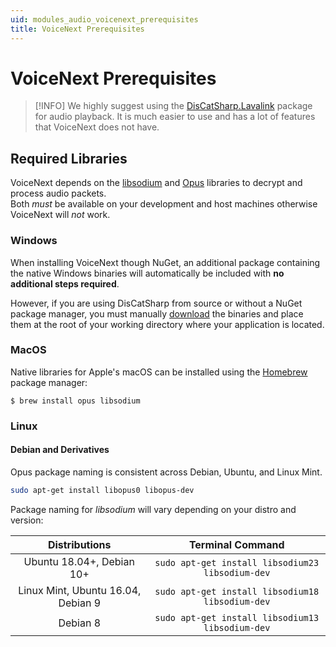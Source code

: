 ```yaml
---
uid: modules_audio_voicenext_prerequisites
title: VoiceNext Prerequisites
---
```


# VoiceNext Prerequisites

> [!INFO]
 > We highly suggest using the [DisCatSharp.Lavalink](xref:modules_audio_lavalink_configuration) package for audio playback. It is much easier to use and has a lot of features that VoiceNext does not have.

## Required Libraries
VoiceNext depends on the [libsodium](https://github.com/jedisct1/libsodium) and [Opus](https://opus-codec.org/) libraries to decrypt and process audio packets.<br/>
Both *must* be available on your development and host machines otherwise VoiceNext will *not* work.


### Windows
When installing VoiceNext though NuGet, an additional package containing the native Windows binaries  will automatically be included with **no additional steps required**.

However, if you are using DisCatSharp from source or without a NuGet package manager, you must manually [download](xref:natives) the binaries and place them at the root of your working directory where your application is located.

### MacOS
Native libraries for Apple's macOS can be installed using the [Homebrew](https://brew.sh) package manager:
```console
$ brew install opus libsodium
```

### Linux


#### Debian and Derivatives
Opus package naming is consistent across Debian, Ubuntu, and Linux Mint.
```bash
sudo apt-get install libopus0 libopus-dev
```

Package naming for *libsodium* will vary depending on your distro and version:

Distributions|Terminal Command
:---:|:---:
Ubuntu 18.04+, Debian 10+|`sudo apt-get install libsodium23 libsodium-dev`
Linux Mint, Ubuntu 16.04, Debian 9 |`sudo apt-get install libsodium18 libsodium-dev`
Debian 8|`sudo apt-get install libsodium13 libsodium-dev`
